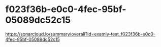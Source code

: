 # f023f36b-e0c0-4fec-95bf-05089dc52c15
https://sonarcloud.io/summary/overall?id=examly-test_f023f36b-e0c0-4fec-95bf-05089dc52c15
